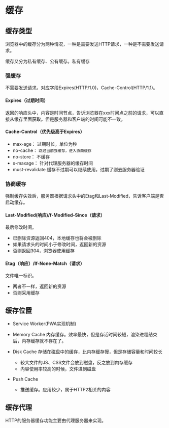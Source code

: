 # 缓存

## 缓存类型

浏览器中的缓存分为两种情况，一种是需要发送HTTP请求，一种是不需要发送请求。

缓存又分为私有缓存、公有缓存。私有缓存

### 强缓存

不需要发送请求。对应字段Expires(HTTP/1.0)，Cache-Control(HTTP/1.1)。

#### Expires（过期时间）

返回的响应头中，内容是时间节点，告诉浏览器在xxx时间点之前的请求，可以直接从缓存里面获取。但是服务器和客户端的时间可能不一致。

#### Cache-Control（优先级高于Expires）

- max-age：  过期时长，单位为秒
- no-cache： `跳过当前强缓存，进入协商缓存`
- no-store： 不缓存
- s-maxage： 针对代理服务器的缓存时间
- must-revalidate 缓存不过期可以继续使用，过期了则去服务器验证

### 协商缓存

强制缓存失效后，服务器根据请求头中的Etag和Last-Modified，告诉客户端是否启动缓存。

#### Last-Modified(响应)/f-Modified-Since（请求）

最后修改时间。  

- 已删除资源返回404，本地缓存也将会被删除
- 如果请求头的时间小于修改时间，返回新的资源
- 否则返回304，浏览器使用缓存

#### Etag（响应）/If-None-Match（请求）

文件唯一标识。

- 两者不一样，返回新的资源
- 否则采用缓存

## 缓存位置

- Service Worker(PWA实现机制)
- Memory Cache
    内存缓存。效率最快，但是存活时间较短，渲染进程结束后，内存缓存就不存在了。
- Disk Cache
    存储在磁盘中的缓存，比内存缓存慢，但是存储容量和时间较长
    - 较大文件的JS、CSS文件会放到磁盘，反之放到内存缓存
    - 内容使用率较高的时候，文件进到磁盘

- Push Cache
    - 推送缓存。应用较少，属于HTTP2相关的内容


## 缓存代理

HTTP的服务器缓存功能主要由代理服务器来实现。
